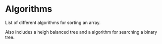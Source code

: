 # Algorithms

List of different algorithms for sorting an array.

Also includes a heigh balanced tree and a algorithm for searching a binary tree.
